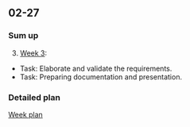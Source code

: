 ## 02-27

### Sum up

3. [Week 3](3_Week.md):
- Task: Elaborate and validate the requirements.
- Task: Preparing documentation and presentation.

### Detailed plan

[Week plan](WeekPlan.md)
